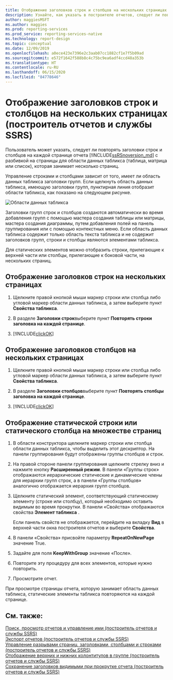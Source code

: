 ```yaml
---
title: Отображение заголовков строк и столбцов на нескольких страницах (построитель отчетов) | Документация Майкрософт
description: Узнайте, как указать в построителе отчетов, следует ли повторять заголовки строк и столбцов на каждой странице отчета с разбивкой на страницы для области данных табликса, которая занимает несколько страниц.
author: maggiesMSFT
ms.author: maggies
ms.prod: reporting-services
ms.prod_service: reporting-services-native
ms.technology: report-design
ms.topic: conceptual
ms.date: 12/09/2019
ms.openlocfilehash: a0ece423e7396e2c3aab07cc1882cf1e7f5b09ad
ms.sourcegitcommit: e572f1642f588b8c4c75bc9ea6adf4ccd48a353b
ms.translationtype: HT
ms.contentlocale: ru-RU
ms.lasthandoff: 06/15/2020
ms.locfileid: "84778646"
---
```

# <a name="display-row-and-column-headers-on-multiple-pages-report-builder-and-ssrs"></a>Отображение заголовков строк и столбцов на нескольких страницах (построитель отчетов и службы SSRS)

  Пользователь может указать, следует ли повторять заголовки строк и столбцов на каждой странице отчета [!INCLUDE[ssRSnoversion_md](../../includes/ssrsnoversion-md.md)] с разбивкой на страницы для области данных табликса (таблица, матрица или список), которая занимает несколько страниц.
  
 Управление строками и столбцами зависит от того, имеет ли область данных табликса заголовки групп. Если щелкнуть область данных табликса, имеющую заголовки групп, пунктирная линия отобразит области табликса, как показано на следующем рисунке.  
  
 ![Области данных табликса](../../reporting-services/report-design/media/rs-tablixareas.gif "Области данных табликса")  
  
 Заголовки групп строк и столбцов создаются автоматически во время добавления групп с помощью мастера создания таблицы или матрицы, мастера создания диаграммы, путем добавления полей на панель группирования или с помощью контекстных меню. Если область данных табликса содержит только область текста табликса и не содержит заголовков групп, строки и столбцы являются элементами табликса.  
  
 Для статических элементов можно отобразить строки, прилегающие к верхней части или столбцы, прилегающие к боковой части, на нескольких страниц.  
  
## <a name="to-display-row-headers-on-multiple-pages"></a>Отображение заголовков строк на нескольких страницах  
  
1. Щелкните правой кнопкой мыши маркер строки или столбца либо угловой маркер области данных табликса, а затем выберите пункт **Свойства табликса**.  
  
2. В разделе **Заголовки строк**выберите пункт **Повторять строки заголовка на каждой странице**.  
  
3. [!INCLUDE[clickOK](../../includes/clickok-md.md)]  
  
## <a name="to-display-column-headers-on-multiple-pages"></a>Отображение заголовков столбцов на нескольких страницах  
  
1. Щелкните правой кнопкой мыши маркер строки или столбца либо угловой маркер области данных табликса, а затем выберите пункт **Свойства табликса**.  
  
2. В разделе **Заголовки столбцов**выберите пункт **Повторять столбцы заголовка на каждой странице**.  
  
3. [!INCLUDE[clickOK](../../includes/clickok-md.md)]  
  
## <a name="to-display-a-static-row-or-column-on-multiple-pages"></a>Отображение статической строки или статического столбца на множестве страниц  
  
1. В области конструктора щелкните маркер строки или столбца области данных табликса, чтобы выделить этот дескриптор. На панели группирования будут отображены группы столбцов и строк.  
  
2. На правой стороне панели группирования щелкните стрелку вниз и нажмите кнопку **Расширенный режим**. В панели «Группы строк» отображаются иерархические статические и динамические члены для иерархии групп строк, а в панели «Группы столбцов» аналогично отображается иерархия групп столбцов.  
  
3. Щелкните статический элемент, соответствующий статическому элементу (строке или столбцу), который необходимо оставить видимым во время прокрутки. В панели «Свойства» отображаются свойства **Элемент табликса** .  
  
     Если панель свойств не отображается, перейдите на вкладку **Вид** в верхней части окна построителя отчетов и выберите **Свойства**.  
  
4. В панели «Свойства» присвойте параметру **RepeatOnNewPage** значение True.  
  
5. Задайте для поля **KeepWithGroup** значение «После».  
  
6. Повторите эту процедуру для всех элементов, которые нужно повторить.  
  
7. Просмотрите отчет.  
  
 При просмотре страницы отчета, которую занимает область данных табликса, статические элементы табликса повторяются на каждой странице.  
  
## <a name="see-also"></a>См. также:  
 [Поиск, просмотр отчетов и управление ими (построитель отчетов и службы SSRS)](../../reporting-services/report-builder/finding-viewing-and-managing-reports-report-builder-and-ssrs.md)   
 [Экспорт отчетов (построитель отчетов и службы SSRS)](../../reporting-services/report-builder/export-reports-report-builder-and-ssrs.md)   
 [Управление разрывами страниц, заголовками, столбцами и строками (построитель отчетов и службы SSRS)](../../reporting-services/report-design/controlling-page-breaks-headings-columns-and-rows-report-builder-and-ssrs.md)   
 [Отображение верхних и нижних колонтитулов в группе (построитель отчетов и службы SSRS)](../../reporting-services/report-design/display-headers-and-footers-with-a-group-report-builder-and-ssrs.md)   
 [Сохранение заголовков видимыми при прокрутке отчета (построитель отчетов и службы SSRS)](../../reporting-services/report-design/keep-headers-visible-when-scrolling-through-a-report-report-builder-and-ssrs.md)  
  
  
